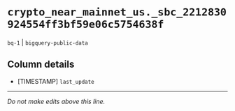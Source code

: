 # `crypto_near_mainnet_us._sbc_2212830924554ff3bf59e06c5754638f`
`bq-1` | `bigquery-public-data`

## Column details
* [TIMESTAMP] `last_update`

-------------------------------------------------------------------------------
*Do not make edits above this line.*
